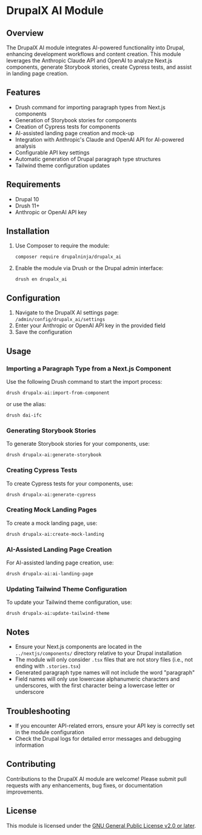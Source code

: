 # DrupalX AI Module

## Overview

The DrupalX AI module integrates AI-powered functionality into Drupal, enhancing development workflows and content creation. This module leverages the Anthropic Claude API and OpenAI to analyze Next.js components, generate Storybook stories, create Cypress tests, and assist in landing page creation.

## Features

- Drush command for importing paragraph types from Next.js components
- Generation of Storybook stories for components
- Creation of Cypress tests for components
- AI-assisted landing page creation and mock-up
- Integration with Anthropic's Claude and OpenAI API for AI-powered analysis
- Configurable API key settings
- Automatic generation of Drupal paragraph type structures
- Tailwind theme configuration updates

## Requirements

- Drupal 10
- Drush 11+
- Anthropic or OpenAI API key

## Installation

1. Use Composer to require the module:
   ```
   composer require drupalninja/drupalx_ai
   ```
2. Enable the module via Drush or the Drupal admin interface:
   ```
   drush en drupalx_ai
   ```

## Configuration

1. Navigate to the DrupalX AI settings page: `/admin/config/drupalx_ai/settings`
2. Enter your Anthropic or OpenAI API key in the provided field
3. Save the configuration

## Usage

### Importing a Paragraph Type from a Next.js Component

Use the following Drush command to start the import process:

```
drush drupalx-ai:import-from-component
```

or use the alias:

```
drush dai-ifc
```

### Generating Storybook Stories

To generate Storybook stories for your components, use:

```
drush drupalx-ai:generate-storybook
```

### Creating Cypress Tests

To create Cypress tests for your components, use:

```
drush drupalx-ai:generate-cypress
```

### Creating Mock Landing Pages

To create a mock landing page, use:

```
drush drupalx-ai:create-mock-landing
```

### AI-Assisted Landing Page Creation

For AI-assisted landing page creation, use:

```
drush drupalx-ai:ai-landing-page
```

### Updating Tailwind Theme Configuration

To update your Tailwind theme configuration, use:

```
drush drupalx-ai:update-tailwind-theme
```

## Notes

- Ensure your Next.js components are located in the `../nextjs/components/` directory relative to your Drupal installation
- The module will only consider `.tsx` files that are not story files (i.e., not ending with `.stories.tsx`)
- Generated paragraph type names will not include the word "paragraph"
- Field names will only use lowercase alphanumeric characters and underscores, with the first character being a lowercase letter or underscore

## Troubleshooting

- If you encounter API-related errors, ensure your API key is correctly set in the module configuration
- Check the Drupal logs for detailed error messages and debugging information

## Contributing

Contributions to the DrupalX AI module are welcome! Please submit pull requests with any enhancements, bug fixes, or documentation improvements.

## License

This module is licensed under the [GNU General Public License v2.0 or later](https://www.gnu.org/licenses/old-licenses/gpl-2.0.en.html).
